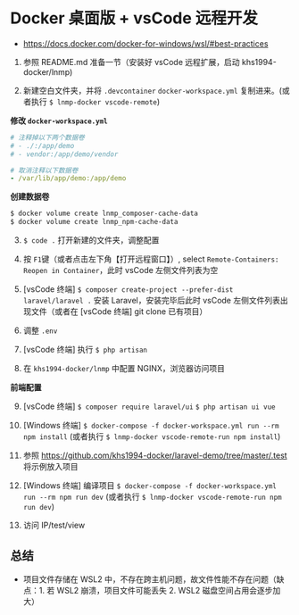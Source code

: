 # Docker 桌面版 + vsCode 远程开发

* https://docs.docker.com/docker-for-windows/wsl/#best-practices

1. 参照 README.md 准备一节（安装好 vsCode 远程扩展，启动 khs1994-docker/lnmp)

2. 新建空白文件夹，并将 `.devcontainer` `docker-workspace.yml` 复制进来。(或者执行 `$ lnmp-docker vscode-remote`)

**修改 `docker-workspace.yml`**

```yaml
# 注释掉以下两个数据卷
# - ./:/app/demo
# - vendor:/app/demo/vendor

# 取消注释以下数据卷
- /var/lib/app/demo:/app/demo
```

**创建数据卷**

```bash
$ docker volume create lnmp_composer-cache-data
$ docker volume create lnmp_npm-cache-data
```

3. `$ code .` 打开新建的文件夹，调整配置

4. 按 `F1`键（或者点击左下角【打开远程窗口】）, select `Remote-Containers: Reopen in Container`，此时 vsCode 左侧文件列表为空

5. [vsCode 终端] `$ composer create-project --prefer-dist laravel/laravel .` 安装 Laravel，安装完毕后此时 vsCode 左侧文件列表出现文件（或者在 [vsCode 终端] git clone 已有项目）

6. 调整 `.env`

7. [vsCode 终端] 执行 `$ php artisan`

8. 在 `khs1994-docker/lnmp` 中配置 NGINX，浏览器访问项目

**前端配置**

9. [vsCode 终端] `$ composer require laravel/ui` `$ php artisan ui vue`

10. [Windows 终端] `$ docker-compose -f docker-workspace.yml run --rm npm install` (或者执行 `$ lnmp-docker vscode-remote-run npm install`)

11. 参照 https://github.com/khs1994-docker/laravel-demo/tree/master/.test 将示例放入项目

12. [Windows 终端] 编译项目 `$ docker-compose -f docker-workspace.yml run --rm npm run dev` (或者执行 `$ lnmp-docker vscode-remote-run npm run dev`)

13. 访问 IP/test/view

## 总结

* 项目文件存储在 WSL2 中，不存在跨主机问题，故文件性能不存在问题（缺点：1. 若 WSL2 崩溃，项目文件可能丢失 2. WSL2 磁盘空间占用会逐步加大）
